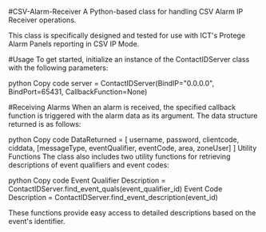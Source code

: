 #CSV-Alarm-Receiver
A Python-based class for handling CSV Alarm IP Receiver operations.

This class is specifically designed and tested for use with ICT's Protege Alarm Panels reporting in CSV IP Mode.

#Usage
To get started, initialize an instance of the ContactIDServer class with the following parameters:

python
Copy code
server = ContactIDServer(BindIP="0.0.0.0", BindPort=65431, CallbackFunction=None)


#Receiving Alarms
When an alarm is received, the specified callback function is triggered with the alarm data as its argument. The data structure returned is as follows:

python
Copy code
DataReturned = [
    username, 
    password, 
    clientcode, 
    ciddata, 
    [messageType, eventQualifier, eventCode, area, zoneUser]
]
Utility Functions
The class also includes two utility functions for retrieving descriptions of event qualifiers and event codes:

python
Copy code
Event Qualifier Description = ContactIDServer.find_event_quals(event_qualifier_id)
Event Code Description = ContactIDServer.find_event_description(event_id)

These functions provide easy access to detailed descriptions based on the event's identifier.

